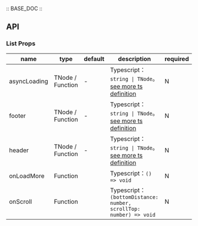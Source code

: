 :: BASE_DOC ::

## API

### List Props

name | type | default | description | required
-- | -- | -- | -- | --
asyncLoading | TNode / Function | - | Typescript：`string \| TNode`。[see more ts definition](https://github.com/Tencent/tdesign-mobile-vue/blob/develop/src/common.ts) | N
footer | TNode / Function | - | Typescript：`string \| TNode`。[see more ts definition](https://github.com/Tencent/tdesign-mobile-vue/blob/develop/src/common.ts) | N
header | TNode / Function | - | Typescript：`string \| TNode`。[see more ts definition](https://github.com/Tencent/tdesign-mobile-vue/blob/develop/src/common.ts) | N
onLoadMore | Function |  | Typescript：`() => void`<br/> | N
onScroll | Function |  | Typescript：`(bottomDistance: number, scrollTop: number) => void`<br/> | N